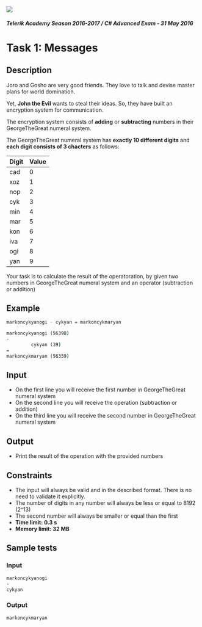 <img src="https://raw.githubusercontent.com/TelerikAcademy/Common/master/logos/telerik-header-logo.png" />

#### _Telerik Academy Season 2016-2017 / C# Advanced Exam - 31 May 2016_

# Task 1: Messages

## Description

Joro and Gosho are very good friends. They love to talk and devise master plans for world domination.

Yet, **John the Evil** wants to steal their ideas. So, they have built an encryption system for communication.

The encryption system consists of **adding** or **subtracting** numbers in their GeorgeTheGreat numeral system.

The GeorgeTheGreat numeral system has **exactly 10 different digits** and **each digit consists of 3 chacters** as follows:

| Digit | Value |
| ----- | ----- |
| cad   | 0     |
| xoz   | 1     |
| nop   | 2     |
| cyk   | 3     |
| min   | 4     |
| mar   | 5     |
| kon   | 6     |
| iva   | 7     |
| ogi   | 8     |
| yan   | 9     |

Your task is to calculate the result of the operatoration, by given two numbers in GeorgeTheGreat numeral system and an operator (subtraction or addition)

## Example


```bash
markoncykyanogi - cykyan = markoncykmaryan
```

```cmd
markoncykyanogi (56398)
-
         cykyan (39)
=
markoncykmaryan (56359)

```

## Input
- On the first line you will receive the first number in GeorgeTheGreat numeral system
- On the second line you will receive the operation (subtraction or addition)
- On the third line you will receive the second number in GeorgeTheGreat numeral system

## Output
-   Print the result of the operation with the provided numbers

## Constraints

- The input will always be valid and in the described format. There is no need to validate it explicitly.
- The number of digits in any number will always be less or equal to 8192 (2^13)
- The second number will always be smaller or equal than the first
- **Time limit: 0.3 s**
- **Memory limit: 32 MB**

## Sample tests

### Input

```bash
markoncykyanogi
-
cykyan
```

### Output

```bash
markoncykmaryan
```